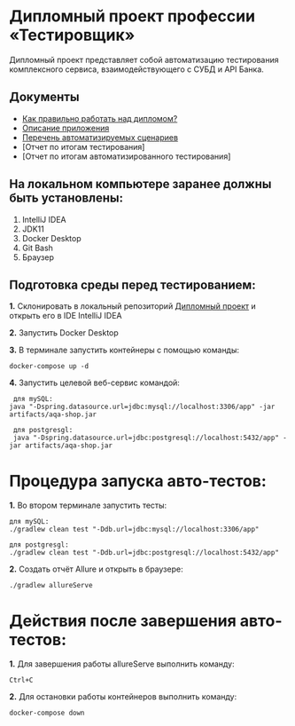 # Дипломный проект профессии «Тестировщик»

Дипломный проект представляет собой автоматизацию тестирования комплексного сервиса, взаимодействующего с СУБД и API Банка.

## Документы
* [Как правильно работать над дипломом?](https://github.com/KristinaGalche/DiplomaQA/blob/master/Files/zadanie.md)
* [Описание приложения](https://github.com/KristinaGalche/DiplomaQA/blob/master/Files/description.md)
* [Перечень автоматизируемых сценариев](https://github.com/KristinaGalche/DiplomaQA/blob/master/Files/Plan.md)
* [Отчет по итогам тестирования]
* [Отчет по итогам автоматизированного тестирования]

## На локальном компьютере заранее должны быть установлены:

1. IntelliJ IDEA 
2. JDK11
3. Docker Desktop
4. Git Bash
5. Браузер

## Подготовка среды перед тестированием:

**1.** Склонировать в локальный репозиторий [Дипломный проект](https://github.com/KristinaGalche/DiplomaQA.git) и открыть его в IDE IntelliJ IDEA

**2.** Запустить Docker Desktop

**3.** В терминале запустить контейнеры с помощью команды:

    docker-compose up -d

**4.** Запустить целевой веб-сервис командой:

     для mySQL: 
    java "-Dspring.datasource.url=jdbc:mysql://localhost:3306/app" -jar artifacts/aqa-shop.jar

     для postgresgl:
     java "-Dspring.datasource.url=jdbc:postgresql://localhost:5432/app" -jar artifacts/aqa-shop.jar

# Процедура запуска авто-тестов:

**1.** Во втором терминале запустить тесты:

    для mySQL:
    ./gradlew clean test "-Ddb.url=jdbc:mysql://localhost:3306/app"

    для postgresgl: 
    ./gradlew clean test "-Ddb.url=jdbc:postgresql://localhost:5432/app"

**2.** Создать отчёт Allure и открыть в браузере:

    ./gradlew allureServe

# Действия после завершения авто-тестов:

**1.** Для завершения работы allureServe выполнить команду:

    Ctrl+C

**2.** Для остановки работы контейнеров выполнить команду:

    docker-compose down